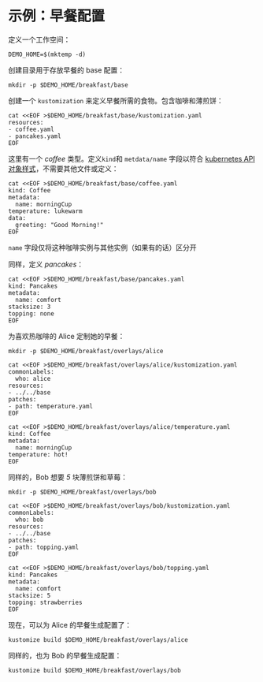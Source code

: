 [kubernetes API 对象样式]: https://kubernetes.io/docs/concepts/overview/working-with-objects/kubernetes-objects/#required-fields
[variant]: ../../docs/glossary.md#variant

# 示例：早餐配置

定义一个工作空间：

<!-- @makeWorkplace @testAgainstLatestRelease -->
```
DEMO_HOME=$(mktemp -d)
```

创建目录用于存放早餐的 base 配置：

<!-- @baseDir @testAgainstLatestRelease -->
```
mkdir -p $DEMO_HOME/breakfast/base
```

创建一个 `kustomization` 来定义早餐所需的食物。包含咖啡和薄煎饼：

<!-- @baseKustomization @testAgainstLatestRelease -->
```
cat <<EOF >$DEMO_HOME/breakfast/base/kustomization.yaml
resources:
- coffee.yaml
- pancakes.yaml
EOF
```

这里有一个 _coffee_ 类型。定义`kind`和 `metdata/name` 字段以符合 [kubernetes API 对象样式]，不需要其他文件或定义：

<!-- @coffee @testAgainstLatestRelease -->
```
cat <<EOF >$DEMO_HOME/breakfast/base/coffee.yaml
kind: Coffee
metadata:
  name: morningCup
temperature: lukewarm
data:
  greeting: "Good Morning!"
EOF
```

`name` 字段仅将这种咖啡实例与其他实例（如果有的话）区分开

同样，定义 _pancakes_：
<!-- @pancakes @testAgainstLatestRelease -->
```
cat <<EOF >$DEMO_HOME/breakfast/base/pancakes.yaml
kind: Pancakes
metadata:
  name: comfort
stacksize: 3
topping: none
EOF
```

为喜欢热咖啡的 Alice 定制她的早餐：

<!-- @aliceOverlay @testAgainstLatestRelease -->
```
mkdir -p $DEMO_HOME/breakfast/overlays/alice

cat <<EOF >$DEMO_HOME/breakfast/overlays/alice/kustomization.yaml
commonLabels:
  who: alice
resources:
- ../../base
patches:
- path: temperature.yaml
EOF

cat <<EOF >$DEMO_HOME/breakfast/overlays/alice/temperature.yaml
kind: Coffee
metadata:
  name: morningCup
temperature: hot!
EOF
```

同样的，Bob 想要 _5_ 块薄煎饼和草莓：

<!-- @bobOverlay @testAgainstLatestRelease -->
```
mkdir -p $DEMO_HOME/breakfast/overlays/bob

cat <<EOF >$DEMO_HOME/breakfast/overlays/bob/kustomization.yaml
commonLabels:
  who: bob
resources:
- ../../base
patches:
- path: topping.yaml
EOF

cat <<EOF >$DEMO_HOME/breakfast/overlays/bob/topping.yaml
kind: Pancakes
metadata:
  name: comfort
stacksize: 5
topping: strawberries
EOF
```

现在，可以为 Alice 的早餐生成配置了：

<!-- @generateAlice @testAgainstLatestRelease -->
```
kustomize build $DEMO_HOME/breakfast/overlays/alice
```

同样的，也为 Bob  的早餐生成配置：

<!-- @generateBob @testAgainstLatestRelease -->
```
kustomize build $DEMO_HOME/breakfast/overlays/bob
```
